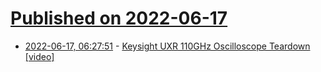 # [Published on 2022-06-17](index.md)

* [2022-06-17, 06:27:51](https://news.ycombinator.com/item?id=31774734) - [Keysight UXR 110GHz Oscilloscope Teardown [video]](https://www.youtube.com/watch?v=DXYje2B04xE)
